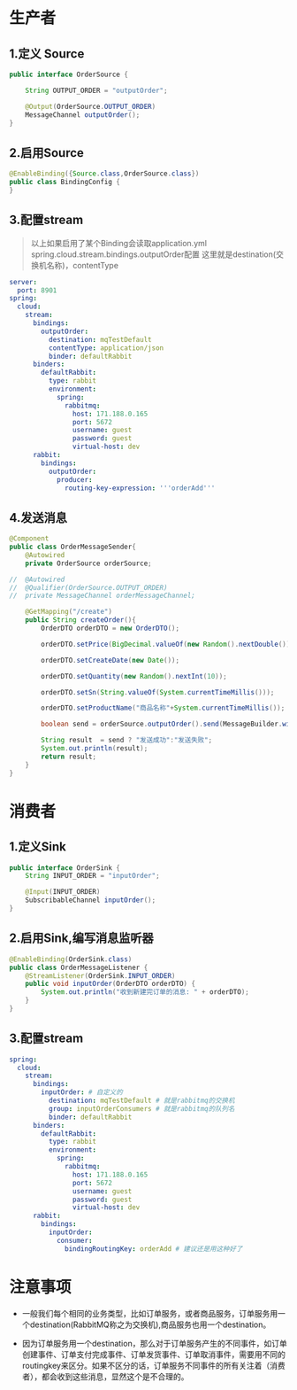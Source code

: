 # 生产者
## 1.定义 Source
```java
public interface OrderSource {

    String OUTPUT_ORDER = "outputOrder";

    @Output(OrderSource.OUTPUT_ORDER)
    MessageChannel outputOrder();
}
```

## 2.启用Source
```java
@EnableBinding({Source.class,OrderSource.class})
public class BindingConfig {
}
```

## 3.配置stream
> 以上如果启用了某个Binding会读取application.yml spring.cloud.stream.bindings.outputOrder配置
这里就是destination(交换机名称)，contentType
```yaml
server:
  port: 8901
spring:
  cloud:
    stream:
      bindings:
        outputOrder:
          destination: mqTestDefault
          contentType: application/json
          binder: defaultRabbit
      binders:
        defaultRabbit:
          type: rabbit
          environment:
            spring:
              rabbitmq:
                host: 171.188.0.165
                port: 5672
                username: guest
                password: guest
                virtual-host: dev
      rabbit:
        bindings:
          outputOrder:
            producer:
              routing-key-expression: '''orderAdd'''
```

## 4.发送消息
```java
@Component
public class OrderMessageSender{
    @Autowired
    private OrderSource orderSource;

//  @Autowired
//  @Qualifier(OrderSource.OUTPUT_ORDER)
//  private MessageChannel orderMessageChannel;

    @GetMapping("/create")
    public String createOrder(){
        OrderDTO orderDTO = new OrderDTO();

        orderDTO.setPrice(BigDecimal.valueOf(new Random().nextDouble()));

        orderDTO.setCreateDate(new Date());

        orderDTO.setQuantity(new Random().nextInt(10));

        orderDTO.setSn(String.valueOf(System.currentTimeMillis()));

        orderDTO.setProductName("商品名称"+System.currentTimeMillis());

        boolean send = orderSource.outputOrder().send(MessageBuilder.withPayload(orderDTO).build());

        String result  = send ? "发送成功":"发送失败";
        System.out.println(result);
        return result;
    }
}    
```

# 消费者

## 1.定义Sink
```java
public interface OrderSink {
    String INPUT_ORDER = "inputOrder";

    @Input(INPUT_ORDER)
    SubscribableChannel inputOrder();
}
```

## 2.启用Sink,编写消息监听器
```java
@EnableBinding(OrderSink.class)
public class OrderMessageListener {
	@StreamListener(OrderSink.INPUT_ORDER)
	public void inputOrder(OrderDTO orderDTO) {
		System.out.println("收到新建完订单的消息: " + orderDTO);
	}
}
```
## 3.配置stream

```yaml
spring:
  cloud:
    stream:
      bindings:
        inputOrder: # 自定义的
          destination: mqTestDefault # 就是rabbitmq的交换机
          group: inputOrderConsumers # 就是rabbitmq的队列名
          binder: defaultRabbit
      binders:
        defaultRabbit:
          type: rabbit
          environment:
            spring:
              rabbitmq:
                host: 171.188.0.165
                port: 5672
                username: guest
                password: guest
                virtual-host: dev
      rabbit:
        bindings:
          inputOrder:
            consumer:
              bindingRoutingKey: orderAdd # 建议还是用这种好了
```

# 注意事项

* 一般我们每个相同的业务类型，比如订单服务，或者商品服务，订单服务用一个destination(RabbitMQ称之为交换机),商品服务也用一个destination。

* 因为订单服务用一个destination，那么对于订单服务产生的不同事件，如订单创建事件、订单支付完成事件、订单发货事件、订单取消事件，需要用不同的routingkey来区分。如果不区分的话，订单服务不同事件的所有关注着（消费者），都会收到这些消息，显然这个是不合理的。
